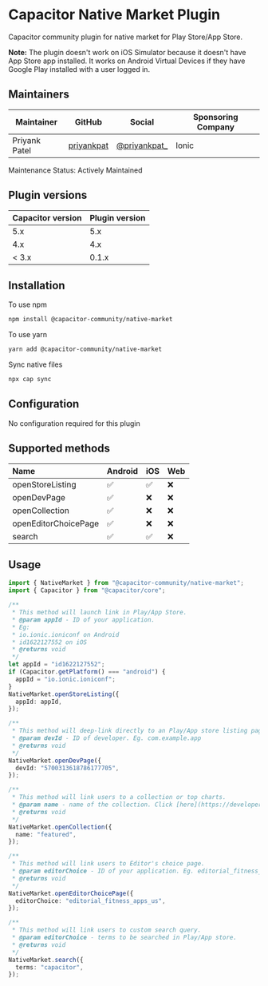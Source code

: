 # Capacitor Native Market Plugin

Capacitor community plugin for native market for Play Store/App Store.

**Note:** The plugin doesn't work on iOS Simulator because it doesn't have App Store app installed.
It works on Android Virtual Devices if they have Google Play installed with a user logged in.

## Maintainers

| Maintainer    | GitHub                                      | Social                                           | Sponsoring Company |
| ------------- | ------------------------------------------- | ------------------------------------------------ | ------------------ |
| Priyank Patel | [priyankpat](https://github.com/priyankpat) | [@priyankpat\_](https://twitter.com/priyankpat_) | Ionic              |

Maintenance Status: Actively Maintained

## Plugin versions

| Capacitor version | Plugin version |
| ----------------- | -------------- |
| 5.x               | 5.x            |
| 4.x               | 4.x            |
| < 3.x             | 0.1.x          |

## Installation

To use npm

```bash
npm install @capacitor-community/native-market
```

To use yarn

```bash
yarn add @capacitor-community/native-market
```

Sync native files

```bash
npx cap sync
```

## Configuration

No configuration required for this plugin

## Supported methods

| Name                 | Android | iOS | Web |
| :------------------- | :------ | :-- | :-- |
| openStoreListing     | ✅      | ✅  | ❌  |
| openDevPage          | ✅      | ❌  | ❌  |
| openCollection       | ✅      | ❌  | ❌  |
| openEditorChoicePage | ✅      | ❌  | ❌  |
| search               | ✅      | ✅  | ❌  |

## Usage

```typescript
import { NativeMarket } from "@capacitor-community/native-market";
import { Capacitor } from "@capacitor/core";

/**
 * This method will launch link in Play/App Store.
 * @param appId - ID of your application.
 * Eg:
 * io.ionic.ioniconf on Android
 * id1622127552 on iOS
 * @returns void
 */
let appId = "id1622127552";
if (Capacitor.getPlatform() === "android") {
  appId = "io.ionic.ioniconf";
}
NativeMarket.openStoreListing({
  appId: appId,
});

/**
 * This method will deep-link directly to an Play/App store listing page.
 * @param devId - ID of developer. Eg. com.example.app
 * @returns void
 */
NativeMarket.openDevPage({
  devId: "5700313618786177705",
});

/**
 * This method will link users to a collection or top charts.
 * @param name - name of the collection. Click [here](https://developer.android.com/distribute/marketing-tools/linking-to-google-play#OpeningCollection) for android options.
 * @returns void
 */
NativeMarket.openCollection({
  name: "featured",
});

/**
 * This method will link users to Editor's choice page.
 * @param editorChoice - ID of your application. Eg. editorial_fitness_apps_us
 * @returns void
 */
NativeMarket.openEditorChoicePage({
  editorChoice: "editorial_fitness_apps_us",
});

/**
 * This method will link users to custom search query.
 * @param editorChoice - terms to be searched in Play/App store.
 * @returns void
 */
NativeMarket.search({
  terms: "capacitor",
});
```
